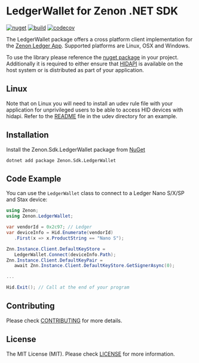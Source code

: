 # LedgerWallet for Zenon .NET SDK

[![nuget](https://img.shields.io/nuget/v/Zenon.Sdk.LedgerWallet)](https://nuget.org/packages/Zenon.Sdk.LedgerWallet) [![build](https://img.shields.io/github/actions/workflow/status/kingGorrin/znn_sdk_csharp/publish.yml?branch=main)](https://github.com/KingGorrin/znn_sdk_csharp/actions/workflows/publish.yml) [![codecov](https://img.shields.io/codecov/c/github/KingGorrin/znn_sdk_csharp?token=FWKGWMWO7U)](https://codecov.io/gh/KingGorrin/znn_sdk_csharp)

The LedgerWallet package offers a cross platform client implementation for the [Zenon Ledger App](https://github.com/HyperCore-One/ledger-app-zenon). Supported platforms are Linux, OSX and Windows.

To use the library please reference the [nuget package](https://www.nuget.org/packages/Zenon.Sdk.LedgerWallet) in your project. Additionally it is required to either ensure that [HIDAPI](https://github.com/libusb/hidapi) is available on the host system or is distributed as part of your application.

## Linux

Note that on Linux you will need to install an udev rule file with your application for unprivileged users to be able to access HID devices with hidapi. 
Refer to the [README](../../udev/) file in the udev directory for an example.

## Installation

Install the Zenon.Sdk.LedgerWallet package from [NuGet](https://www.nuget.org/packages/Zenon.Sdk)

```
dotnet add package Zenon.Sdk.LedgerWallet
```

## Code Example

You can use the `LedgerWallet` class to connect to a Ledger Nano S/X/SP and Stax device:

```csharp
using Zenon;
using Zenon.LedgerWallet;

var vendorId = 0x2c97; // Ledger
var deviceInfo = Hid.Enumerate(vendorId)
   .First(x => x.ProductString == "Nano S");

Znn.Instance.Client.DefaultKeyStore = 
   LedgerWallet.Connect(deviceInfo.Path);
Znn.Instance.Client.DefaultKeyPair = 
   await Znn.Instance.Client.DefaultKeyStore.GetSignerAsync(0);

...

Hid.Exit(); // Call at the end of your program
```

## Contributing

Please check [CONTRIBUTING](../../CONTRIBUTING.md) for more details.

## License

The MIT License (MIT). Please check [LICENSE](../../LICENSE) for more information.